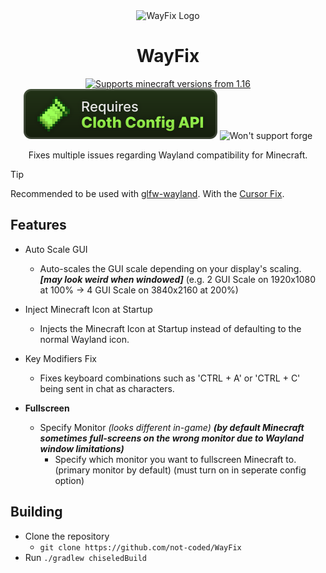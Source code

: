 <div align="center">

<img src="https://cdn.modrinth.com/data/hxIWsdEF/11a8bb4badc214361593ec6d33e29998bcc6ef46.png" height=128 alt="WayFix Logo"/>
<br>

# WayFix

[![Supports minecraft versions from 1.16](https://notcoded.needs.rest/r/badge_minecraft_1.16plus.svg)](https://minecraft.net) [![Cloth Config API](https://raw.githubusercontent.com/intergrav/devins-badges/v3/assets/cozy/requires/cloth-config-api_vector.svg)](https://www.modrinth.com/mod/cloth-config)  ![Won't support forge](https://raw.githubusercontent.com/intergrav/devins-badges/v3/assets/cozy/unsupported/forge_vector.svg)

Fixes multiple issues regarding Wayland compatibility for Minecraft.

</div>

> [!TIP]
> Recommended to be used with [glfw-wayland](https://github.com/BoyOrigin/glfw-wayland).
> With the [Cursor Fix](https://www.reddit.com/r/kde/comments/13ddktm/mouse_cursor_changing_when_over_some_apps_when/).

## Features
- Auto Scale GUI
  - Auto-scales the GUI scale depending on your display's scaling. ***[may look weird when windowed]*** (e.g. 2 GUI Scale on 1920x1080 at 100% -> 4 GUI Scale on 3840x2160 at 200%)

- Inject Minecraft Icon at Startup
  - Injects the Minecraft Icon at Startup instead of defaulting to the normal Wayland icon.

- Key Modifiers Fix
  - Fixes keyboard combinations such as 'CTRL + A' or 'CTRL + C' being sent in chat as characters.

- **Fullscreen**
  - Specify Monitor *(looks different in-game)* ***(by default Minecraft sometimes full-screens on the wrong monitor due to Wayland window limitations)***
    - Specify which monitor you want to fullscreen Minecraft to. (primary monitor by default) (must turn on in seperate config option)

## Building
- Clone the repository
    - `git clone https://github.com/not-coded/WayFix`
- Run `./gradlew chiseledBuild`
